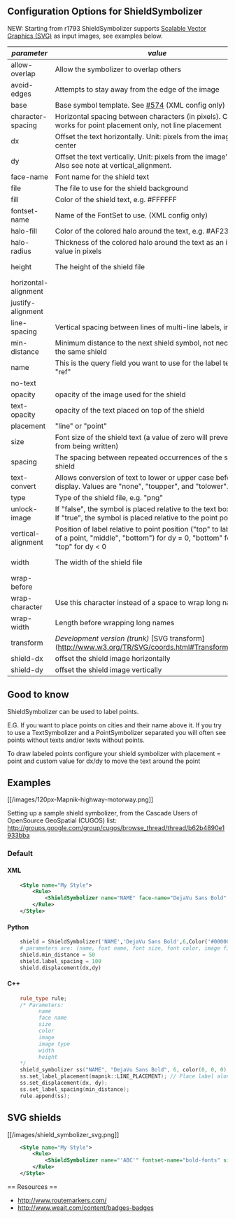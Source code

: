 <!-- Name: ShieldSymbolizer -->
<!-- Version: 34 -->
<!-- Last-Modified: 2011/11/13 15:42:36 -->
<!-- Author: migurski -->
## Configuration Options for ShieldSymbolizer

NEW: Starting from r1793 ShieldSymbolizer supports [Scalable Vector Graphics (SVG)](http://www.w3.org/TR/SVG/) as input images,
see examples below.


| *parameter*      | *value* | *default* |
|------------------|---------|-----------|
|allow-overlap | Allow the symbolizer to overlap others | false|
|avoid-edges | Attempts to stay away from the edge of the image | false|
|base | Base symbol template. See [#574](http://trac.mapnik.org/changeset/574) (XML config only) | |
|character-spacing | Horizontal spacing between characters (in pixels). Currently works for point placement only, not line placement | 0|
|dx | Offset the text horizontally. Unit: pixels from the image's center | |
|dy | Offset the text vertically. Unit: pixels from the image's center. Also see note at vertical_alignment. | |
|face-name | Font name for the shield text | |
|file | The file to use for the shield background | |
|fill | Color of the shield text, e.g. #FFFFFF | |
|fontset-name | Name of the FontSet to use. (XML config only) | |
|halo-fill | Color of the colored halo around the text, e.g. #AF2304. | white |
|halo-radius | Thickness of the colored halo around the text as an integer value in pixels | 0 |
|height | The height of the shield file | image's height | 
|horizontal-alignment |  | middle |
|justify-alignment | | midle|
|line-spacing | Vertical spacing between lines of multi-line labels, in pixels | 0|
|min-distance | Minimum distance to the next shield symbol, not necessarily the same shield | 0|
|name | This is the query field you want to use for the label text, e.g. "ref" | |
|no-text | | false|
|opacity| opacity of the image used for the shield | 1|
|text-opacity | opacity of the text placed on top of the shield | 1|
|placement | "line" or "point" | |
|size | Font size of the shield text (a value of zero will prevent text from being written) | |
|spacing | The spacing between repeated occurrences of the same shield | |
|text-convert | Allows conversion of text to lower or upper case before display. Values are "none", "toupper", and "tolower". | "none"|
|type | Type of the shield file, e.g. "png" | |
|unlock-image | If "false", the symbol is placed relative to the text box center. If "true", the symbol is placed relative to the point position | "false"|
|vertical-alignment | Position of label relative to point position ("top" to label on top of a point, "middle", "bottom") for dy = 0, "bottom" for dy > 0, "top" for dy < 0 | "middle"|
|width | The width of the shield file| image's width |
|wrap-before| | "false"|
|wrap-character | Use this character instead of a space to wrap long names | " "|
|wrap-width | Length before wrapping long names| 0 |
| transform | *Development version (trunk)* [SVG transform] (http://www.w3.org/TR/SVG/coords.html#TransformAttribute) | |
|shield-dx|offset the shield image horizontally | |
|shield-dy|offset the shield image vertically | |

## Good to know

ShieldSymbolizer can be used to label points.

E.G. If you want to place points on cities and their name above it. If you try to use a TextSymbolizer and a PointSymbolizer separated you will often see points without texts and/or texts without points.

To draw labeled points configure your shield symbolizer with placement = point and custom value for dx/dy to move the text around the point



## Examples

[[/images/120px-Mapnik-highway-motorway.png]]

Setting up a sample shield symbolizer, from the Cascade Users of OpenSource GeoSpatial (CUGOS) list:
http://groups.google.com/group/cugos/browse_thread/thread/b62b4890e1933bba

### Default


#### XML


```xml
    <Style name="My Style">
        <Rule>
            <ShieldSymbolizer name="NAME" face-name="DejaVu Sans Bold" size="6" fill="#000000" file="images/ushighway_shield_20.png" type="png" width="20" height="20" spacing="100" min-distance="50"></ShieldSymbolizer>
        </Rule>
    </Style>
```

#### Python

```python
    shield = ShieldSymbolizer('NAME','DejaVu Sans Bold',6,Color('#000000'),'images/ushighway_shield_20.png','png',20,20)
    # parameters are: (name, font name, font size, font color, image file, image type, width, height)
    shield.min_distance = 50
    shield.label_spacing = 100
    shield.displacement(dx,dy)
```

#### C++

```cpp
    rule_type rule;
    /* Parameters:
          name
          face name
          size
          color
          image
          image type
          width
          height
    */
    shield_symbolizer ss("NAME", "DejaVu Sans Bold", 6, color(0, 0, 0), "/path/to/icon.png", "png", 20, 20);
    ss.set_label_placement(mapnik::LINE_PLACEMENT); // Place label along the line
    ss.set_displacement(dx, dy);
    ss.set_label_spacing(min_distance);
    rule.append(ss);
```

## SVG shields

[[/images/shield_symbolizer_svg.png]]

```xml
    <Style name="My Style">
        <Rule>
            <ShieldSymbolizer name="'ABC'" fontset-name="bold-fonts" size="10" fill="green" placement="line" file="/Users/artem/Desktop/svg/shield.svg" transform="scale(2.0,2.0)" min-distance="100" spacing="250"/>
        </Rule>
    </Style>
```

== Resources == 
 * http://www.routemarkers.com/
 * http://www.weait.com/content/badges-badges